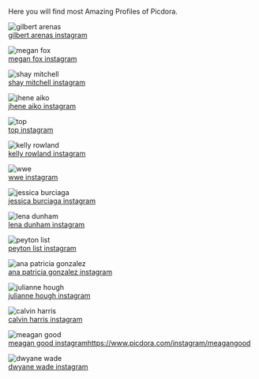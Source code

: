 Here you will find most Amazing Profiles of Picdora.

<img src="https://scontent.cdninstagram.com/t51.2885-19/s320x320/14099580_1089243631151768_1797617275_a.jpg" alt="gilbert arenas"><br/>
<a href="https://www.picdora.com/instagram/no.chill.gil">gilbert arenas instagram</a>

<img src="https://scontent.cdninstagram.com/t51.2885-15/s640x640/sh0.08/e35/13151337_468032583390228_244425626_n.jpg?ig_cache_key=MTI0ODY0NjIzMzYyMDc4MTMwMA%3D%3D.2" alt="megan fox"><br/>
<a href="https://www.picdora.com/instagram/the_native_tiger">megan fox instagram</a>

<img src="https://scontent.cdninstagram.com/t51.2885-19/s320x320/12501577_1748846338660080_104678907_a.jpg" alt="shay mitchell"><br/>
<a href="https://www.picdora.com/instagram/shaym">shay mitchell instagram</a>

<img src="https://scontent.cdninstagram.com/t51.2885-19/11142281_1593797410837056_1308992541_a.jpg" alt="jhene aiko"><br/>
<a href="https://www.picdora.com/instagram/jheneaiko">jhene aiko instagram</a>

<img src="https://scontent.cdninstagram.com/t51.2885-19/s320x320/14359499_102194946912766_6368555864168595456_a.jpg" alt="top"><br/>
<a href="https://www.picdora.com/instagram/choi_seung_hyun_tttop">top instagram</a>

<img src="https://scontent.cdninstagram.com/t51.2885-19/11820673_770767449699065_1351538553_a.jpg" alt="kelly rowland"><br/>
<a href="https://www.picdora.com/instagram/kellyrowland">kelly rowland instagram</a>

<img src="https://scontent.cdninstagram.com/t51.2885-19/10598202_685252491555134_101121370_a.jpg" alt="wwe"><br/>
<a href="https://www.picdora.com/instagram/wwe">wwe instagram</a>

<img src="https://scontent.cdninstagram.com/t51.2885-19/s320x320/14482019_503725273156853_6338071453316939776_a.jpg" alt="jessica burciaga"><br/>
<a href="https://www.picdora.com/instagram/jessicaburciaga">jessica burciaga instagram</a>

<img src="https://scontent.cdninstagram.com/t51.2885-19/s320x320/14240810_1677639062551962_1388914793_a.jpg" alt="lena dunham"><br/>
<a href="https://www.picdora.com/instagram/lenadunham">lena dunham instagram</a>

<img src="https://scontent.cdninstagram.com/t51.2885-19/s320x320/14099897_1662302974083319_1654367184_a.jpg" alt="peyton list"><br/>
<a href="https://www.picdora.com/instagram/peytonlist">peyton list instagram</a>

<img src="https://scontent.cdninstagram.com/t51.2885-15/s640x640/sh0.08/e35/13269414_1128165473916596_1430638095_n.jpg?ig_cache_key=MTI2NDA5OTE2OTE1MDMxOTAyMw%3D%3D.2" alt="ana patricia gonzalez"><br/>
<a href="https://www.picdora.com/instagram/anapatriciatv">ana patricia gonzalez instagram</a>

<img src="https://scontent.cdninstagram.com/t51.2885-19/s320x320/12751404_1314902001868784_1974606882_a.jpg" alt="julianne hough"><br/>
<a href="https://www.picdora.com/instagram/juleshough">julianne hough instagram</a>

<img src="https://scontent.cdninstagram.com/t51.2885-19/s320x320/14033413_1733084493607327_1899573129_a.jpg" alt="calvin harris"><br/>
<a href="https://www.picdora.com/instagram/calvinharris">calvin harris instagram</a>

<img src="https://scontent.cdninstagram.com/t51.2885-19/s320x320/14052504_1776541362610968_204078975_a.jpg" alt="meagan good"><br/>
<a href="https://www.picdora.com/instagram/meagangood">meagan good instagramhttps://www.picdora.com/instagram/meagangood</a>

<img src="https://scontent.cdninstagram.com/t51.2885-19/10488704_1499195830313585_1268011790_a.jpg" alt="dwyane wade"><br/>
<a href="https://www.picdora.com/instagram/dwyanewade">dwyane wade instagram</a>
